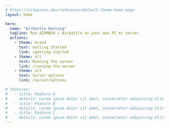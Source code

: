 ```yaml
---
# https://vitepress.dev/reference/default-theme-home-page
layout: home

hero:
  name: "Airbattle Hosting"
  tagline: Run AIRMASH / Airbattle on your own PC or server
  actions:
    - theme: brand
      text: Getting Started
      link: /getting-started
    - theme: alt
      text: Running the server
      link: /running-the-server
    - theme: alt
      text: Server options
      link: /server/options

# features:
#   - title: Feature A
#     details: Lorem ipsum dolor sit amet, consectetur adipiscing elit
#   - title: Feature B
#     details: Lorem ipsum dolor sit amet, consectetur adipiscing elit
#   - title: Feature C
#     details: Lorem ipsum dolor sit amet, consectetur adipiscing elit
---
```


